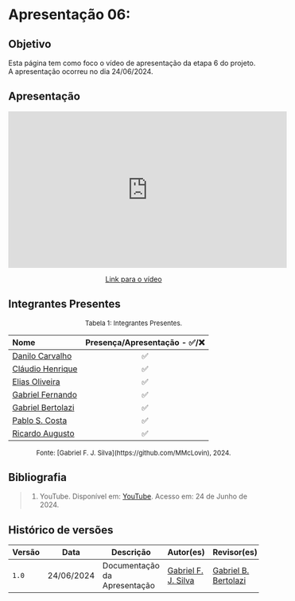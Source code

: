 # Apresentação 06:

## Objetivo
Esta página tem como foco o vídeo de apresentação da etapa 6 do projeto. A apresentação ocorreu no dia 24/06/2024.

## Apresentação

<center>

<iframe width="560" height="315" src="https://www.youtube.com/embed/qw1phCMNhxk" title="Apresentação 6 Requisitos de Software 2024.1 - Grupo 3" frameborder="0" allow="accelerometer; autoplay; clipboard-write; encrypted-media; gyroscope; picture-in-picture; web-share" referrerpolicy="strict-origin-when-cross-origin" allowfullscreen></iframe>

</center>

<p style="text-align: center">
    <a href="https://www.youtube.com/watch?v=qw1phCMNhxk">Link para o vídeo</a>
</p>

## Integrantes Presentes

<font size="2"><p style="text-align: center">Tabela 1: Integrantes Presentes.</p></font>
<center markdown="1">

| Nome                                                                 | Presença/Apresentação - ✅/❌ |
|:---------------------------------------------------------------------|:----------------------------:|
| [Danilo Carvalho](https://github.com/Danilo-Carvalho-Antunes)        | ✅                           |
| [Cláudio Henrique](https://github.com/claudiohsc)                    | ✅                           |
| [Elias Oliveira](https://github.com/EliasOliver21)                   | ✅                           |
| [Gabriel Fernando](https://github.com/MMcLovin)                      | ✅                           |
| [Gabriel Bertolazi](https://github.com/Bertolazi)                    | ✅                           |
| [Pablo S. Costa](https://github.com/pabloheika)                      | ✅                           |
| [Ricardo Augusto](https://github.com/avmricardo)                     | ✅                           |

</center>
<font size="2"><p style="text-align: center">
Fonte: [Gabriel F. J. Silva](https://github.com/MMcLovin), 2024.
</p></font>

## Bibliografia
> 1. YouTube. Disponível em: [YouTube](https://youtu.be/WN_XigQCYec). Acesso em: 24 de Junho de 2024.

## Histórico de versões
| Versão |   Data  | Descrição | Autor(es) | Revisor(es)
| ------ | ---- | ------ | ---------- | ---------- |
| `1.0` | 24/06/2024 | Documentação da Apresentação | [Gabriel F. J. Silva](https://github.com/MMcLovin) | [Gabriel B. Bertolazi](https://github.com/Bertolazi) |
